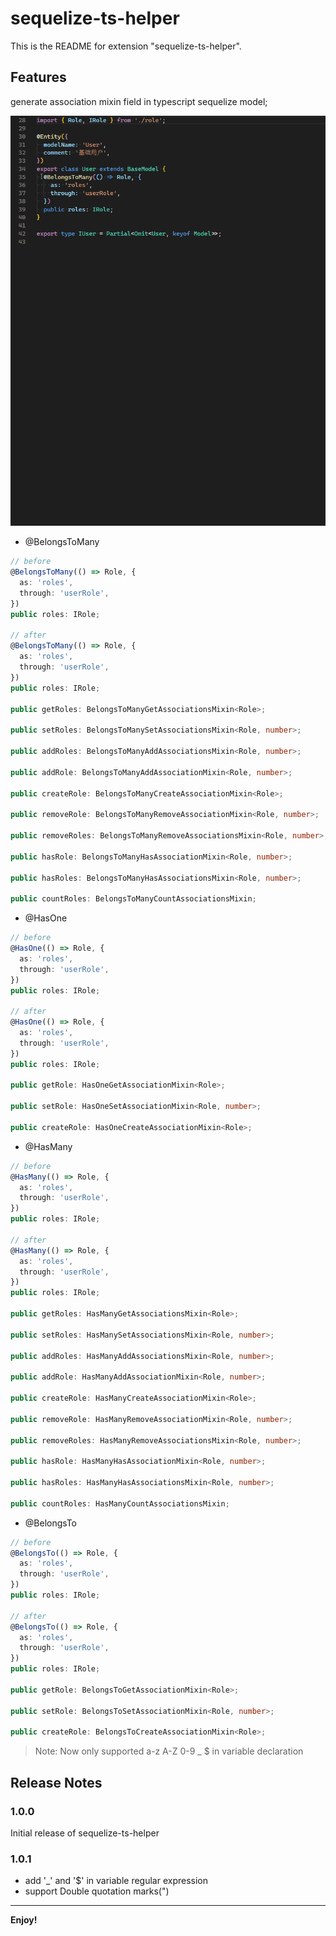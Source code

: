 # sequelize-ts-helper

This is the README for extension "sequelize-ts-helper".

## Features

generate association mixin field in typescript sequelize model;

![feature](images/generate.gif)

- @BelongsToMany

```typescript
// before
@BelongsToMany(() => Role, {
  as: 'roles',
  through: 'userRole',
})
public roles: IRole;

// after
@BelongsToMany(() => Role, {
  as: 'roles',
  through: 'userRole',
})
public roles: IRole;

public getRoles: BelongsToManyGetAssociationsMixin<Role>;

public setRoles: BelongsToManySetAssociationsMixin<Role, number>;

public addRoles: BelongsToManyAddAssociationsMixin<Role, number>;

public addRole: BelongsToManyAddAssociationMixin<Role, number>;

public createRole: BelongsToManyCreateAssociationMixin<Role>;

public removeRole: BelongsToManyRemoveAssociationMixin<Role, number>;

public removeRoles: BelongsToManyRemoveAssociationsMixin<Role, number>;

public hasRole: BelongsToManyHasAssociationMixin<Role, number>;

public hasRoles: BelongsToManyHasAssociationsMixin<Role, number>;

public countRoles: BelongsToManyCountAssociationsMixin;
```

- @HasOne

```typescript
// before
@HasOne(() => Role, {
  as: 'roles',
  through: 'userRole',
})
public roles: IRole;

// after
@HasOne(() => Role, {
  as: 'roles',
  through: 'userRole',
})
public roles: IRole;

public getRole: HasOneGetAssociationMixin<Role>;

public setRole: HasOneSetAssociationMixin<Role, number>;

public createRole: HasOneCreateAssociationMixin<Role>;
```

- @HasMany

```typescript
// before
@HasMany(() => Role, {
  as: 'roles',
  through: 'userRole',
})
public roles: IRole;

// after
@HasMany(() => Role, {
  as: 'roles',
  through: 'userRole',
})
public roles: IRole;

public getRoles: HasManyGetAssociationsMixin<Role>;

public setRoles: HasManySetAssociationsMixin<Role, number>;

public addRoles: HasManyAddAssociationsMixin<Role, number>;

public addRole: HasManyAddAssociationMixin<Role, number>;

public createRole: HasManyCreateAssociationMixin<Role>;

public removeRole: HasManyRemoveAssociationMixin<Role, number>;

public removeRoles: HasManyRemoveAssociationsMixin<Role, number>;

public hasRole: HasManyHasAssociationMixin<Role, number>;

public hasRoles: HasManyHasAssociationsMixin<Role, number>;

public countRoles: HasManyCountAssociationsMixin;
```

- @BelongsTo

```typescript
// before
@BelongsTo(() => Role, {
  as: 'roles',
  through: 'userRole',
})
public roles: IRole;

// after
@BelongsTo(() => Role, {
  as: 'roles',
  through: 'userRole',
})
public roles: IRole;

public getRole: BelongsToGetAssociationMixin<Role>;

public setRole: BelongsToSetAssociationMixin<Role, number>;

public createRole: BelongsToCreateAssociationMixin<Role>;
```

> Note: Now only supported a-z A-Z 0-9 _ $ in variable declaration

## Release Notes

### 1.0.0

Initial release of sequelize-ts-helper

### 1.0.1

  + add '_' and '$' in variable regular expression
  + support Double quotation marks(")

---

**Enjoy!**
